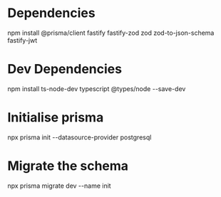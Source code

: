 # Dependencies
npm install @prisma/client fastify fastify-zod zod zod-to-json-schema fastify-jwt

# Dev Dependencies
npm install ts-node-dev typescript @types/node --save-dev

# Initialise prisma
npx prisma init --datasource-provider postgresql

# Migrate the schema
npx prisma migrate dev --name init